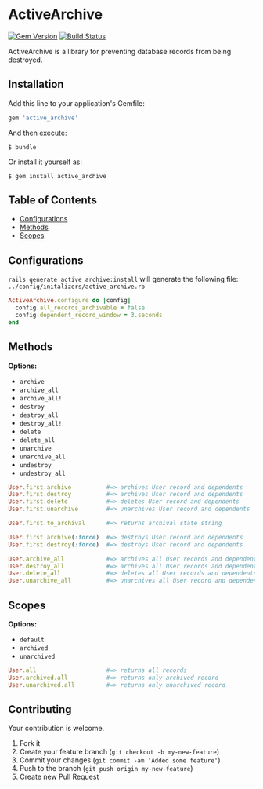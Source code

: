 # ActiveArchive

[![Gem Version](https://badge.fury.io/rb/active_archive.svg)](http://badge.fury.io/rb/active_archive)
[![Build Status](https://travis-ci.org/drexed/active_archive.svg?branch=master)](https://travis-ci.org/drexed/active_archive)

ActiveArchive is a library for preventing database records from being destroyed.

## Installation

Add this line to your application's Gemfile:

```ruby
gem 'active_archive'
```

And then execute:

    $ bundle

Or install it yourself as:

    $ gem install active_archive

## Table of Contents

* [Configurations](#configurations)
* [Methods](#methods)
* [Scopes](#scopes)

## Configurations

`rails generate active_archive:install` will generate the following file:
`../config/initalizers/active_archive.rb`

```ruby
ActiveArchive.configure do |config|
  config.all_records_archivable = false
  config.dependent_record_window = 3.seconds
end
```

## Methods

**Options:**
 * `archive`
 * `archive_all`
 * `archive_all!`
 * `destroy`
 * `destroy_all`
 * `destroy_all!`
 * `delete`
 * `delete_all`
 * `unarchive`
 * `unarchive_all`
 * `undestroy`
 * `undestroy_all`

```ruby
User.first.archive          #=> archives User record and dependents
User.first.destroy          #=> archives User record and dependents
User.first.delete           #=> deletes User record and dependents
User.first.unarchive        #=> unarchives User record and dependents

User.first.to_archival      #=> returns archival state string

User.first.archive(:force)  #=> destroys User record and dependents
User.first.destroy(:force)  #=> destroys User record and dependents

User.archive_all            #=> archives all User records and dependents
User.destroy_all            #=> archives all User records and dependents
User.delete_all             #=> deletes all User records and dependents
User.unarchive_all          #=> unarchives all User record and dependents
```

## Scopes

**Options:**
 * `default`
 * `archived`
 * `unarchived`

```ruby
User.all                    #=> returns all records
User.archived.all           #=> returns only archived record
User.unarchived.all         #=> returns only unarchived record
```

## Contributing

Your contribution is welcome.

1. Fork it
2. Create your feature branch (`git checkout -b my-new-feature`)
3. Commit your changes (`git commit -am 'Added some feature'`)
4. Push to the branch (`git push origin my-new-feature`)
5. Create new Pull Request
